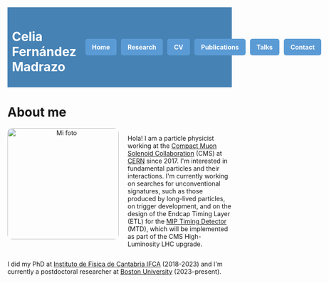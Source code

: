 <div style="background-color: #4682B4; padding: 10px; display: flex; align-items: center; justify-content: space-between;">
  <div style="display: flex; align-items: center;">
    <h1 style="color: white; margin-right: 20px;">Celia Fernández Madrazo</h1>
  </div>
  <nav style="display: flex; gap: 10px;">
    <a href="index.html" style="text-decoration: none; color: white; background-color: #5B9BD5; padding: 10px 15px; border-radius: 5px; text-align: center; font-weight: bold; display: inline-block;">Home</a>
    <a href="research.html" style="text-decoration: none; color: white; background-color: #5B9BD5; padding: 10px 15px; border-radius: 5px; text-align: center; font-weight: bold; display: inline-block;">Research</a>
    <a href="cv.html" style="text-decoration: none; color: white; background-color: #5B9BD5; padding: 10px 15px; border-radius: 5px; text-align: center; font-weight: bold; display: inline-block;">CV</a>
    <a href="publications.html" style="text-decoration: none; color: white; background-color: #5B9BD5; padding: 10px 15px; border-radius: 5px; text-align: center; font-weight: bold; display: inline-block;">Publications</a>
    <a href="talks.html" style="text-decoration: none; color: white; background-color: #5B9BD5; padding: 10px 15px; border-radius: 5px; text-align: center; font-weight: bold; display: inline-block;">Talks</a>
    <a href="contact.html" style="text-decoration: none; color: white; background-color: #5B9BD5; padding: 10px 15px; border-radius: 5px; text-align: center; font-weight: bold; display: inline-block;">Contact</a>
  </nav>
</div>

# About me

<div style="display: flex; align-items: flex-start; justify-content: space-between;">
  <div style="flex: 1; text-align: center; margin-right: 20px;">
    <img src="https://github.com/user-attachments/assets/27a39471-27a9-4293-9370-751ba01472aa" alt="Mi foto" width="250" style="border-radius: 10px;">
  </div>
  <div style="flex: 2;">
      <p>
      Hola! I am a particle physicist working at the <a href="https://cmsexperiment.web.cern.ch/collaboration" target="_blank">Compact Muon Solenoid Collaboration</a> (CMS) at <a href="https://home.cern" target="_blank">CERN</a> since 2017. I'm interested in fundamental particles and their interactions. I'm currently working on searches for unconventional signatures, such as those produced by long-lived particles, on trigger development, and on the design of the Endcap Timing Layer (ETL) for the <a href="https://cms.cern/news/new-precision-timing-detector-cms-hl-lhc-upgrade" target="_blank">MIP Timing Detector</a> (MTD), which will be implemented as part of the CMS High-Luminosity LHC upgrade.
    </p>
  </div>
</div>

I did my PhD at [Instituto de Física de Cantabria IFCA](https://ifca.unican.es/) (2018-2023) and I'm currently a postdoctoral researcher at [Boston University](https://www.bu.edu/) (2023–present).
